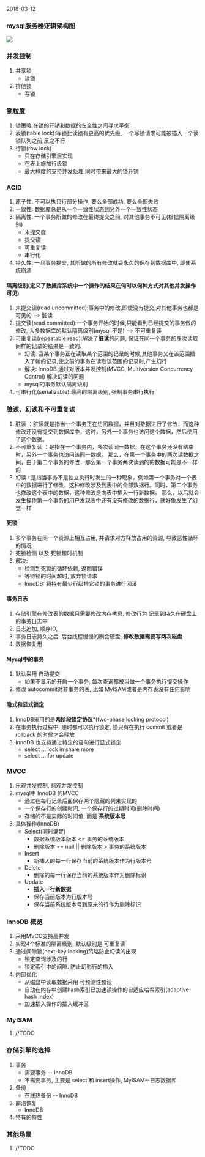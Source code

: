 2018-03-12

### mysql服务器逻辑架构图
![](https://github.com/t734070824/tq.java/blob/master/tq.java.mysql/src/main/java/_high_performance_mysql_3nd/_1_framework_history/1.jpg?raw=true)


### 并发控制
1. 共享锁
    - 读锁
2. 排他锁
    - 写锁

### 锁粒度
1. 锁策略:在锁的开销和数据的安全性之间寻求平衡
2. 表锁(table lock):写锁比读锁有更高的优先级, 一个写锁请求可能被插入一个读锁队列之前,反之不行
3. 行锁(row lock)
    - 只在存储引擎层实现
    - 在表上施加行级锁
    - 最大程度的支持并发处理,同时带来最大的锁开销

### ACID
1. 原子性: 不可以执只行部分操作, 要么全部成功, 要么全部失败
2. 一致性: 数据库总是从一个一致性状态到另外一个一致性状态
3. 隔离性: 一个事务所做的修改在最终提交之前, 对其他事务不可见(根据隔离级别)
    - 未提交度
    - 提交读
    - 可重复读
    - 串行化
4. 持久性: 一旦事务提交, 其所做的所有修改就会永久的保存到数据库中, 即使系统崩溃

#### 隔离级别(定义了数据库系统中一个操作的结果在何时以何种方式对其他并发操作可见)
1. 未提交读(read uncommitted):事务中的修改,即使没有提交,对其他事务也都是可见的 --> 脏读
2. 提交读(read committed):一个事务开始的时候,只能看到已经提交的事务做的修改, 大多数据库的默认隔离级别(mysql 不是) --> 不可重复读
3. 可重复读(repeatable read):解决了**脏读**的问题, 保证在同一个事务的多次读取同样的记录的结果是一致的.
    - 幻读: 当某个事务正在读取某个范围的记录的时候,其他事务又在该范围插入了新的记录,使之前的事务在读取该范围的记录时,产生幻行
    - 解决: InnoDB 通过对版本并发控制(MVCC, Multiversion Concurrency Control) 解决幻读的问题
    - mysql的事务默认隔离级别
4. 可串行化(serializable):最高的隔离级别, 强制事务串行执行

### 脏读、幻读和不可重复读
1. 脏读 ：脏读就是指当一个事务正在访问数据，并且对数据进行了修改，而这种修改还没有提交到数据库中，这时，另外一个事务也访问这个数据，然后使用了这个数据。
2. 不可重复读 ：是指在一个事务内，多次读同一数据。在这个事务还没有结束时，另外一个事务也访问该同一数据。
    那么，在第一个事务中的两次读数据之间，由于第二个事务的修改，那么第一个事务两次读到的的数据可能是不一样的
3. 幻读 : 是指当事务不是独立执行时发生的一种现象，例如第一个事务对一个表中的数据进行了修改，这种修改涉及到表中的全部数据行。同时，第二个事务也修改这个表中的数据，这种修改是向表中插入一行新数据。
    那么，以后就会发生操作第一个事务的用户发现表中还有没有修改的数据行，就好象发生了幻觉一样    

#### 死锁
1. 多个事务在同一个资源上相互占用, 并请求对方释放占用的资源, 导致恶性循环的情况
2. 死锁检测 以及 死锁超时机制
2. 解决:
    - 检测到死锁的循环依赖, 返回错误
    - 等待锁的时间超时, 放弃锁请求
    - InnoDB: 将持有最少行级排它锁的事务进行回滚
    
#### 事务日志
1. 存储引擎在修改表的数据只需要修改内存拷贝, 修改行为 记录到持久在硬盘上的事务日志中
2. 日志追加, 顺序IO, 
3. 事务日志持久之后, 后台线程慢慢的刷会硬盘, **修改数据需要写两次磁盘**
4. 数据恢复用

#### Mysql中的事务
1. 默认采用 自动提交
    - 如果不显示的开启一个事务, 每次查询都被当做一个事务执行提交操作
2. 修改 autocommit对非事务的表, 比如 MyISAM或者是内存表没有任何影响

#### 隐式和显式锁定
1. InnoDB采用的是**两阶段锁定协议***(two-phase locking protocol)
2. 在事务执行过程中, 随时都可以执行锁定, 锁只有在执行 commit 或者是 rollback 的时候才会释放
3. InnoDB 也支持通过特定的语句进行显式锁定
    - select ... lock in share more
    - select ... for update

### MVCC
1. 乐观并发控制, 悲观并发控制
2. mysql中 InnoDB 的MVCC
    - 通过在每行记录后面保存两个隐藏的列来实现的
    - 一个保存行的创建时间, 一个保存行的过期时间(删除时间)     
    - 存储的不是实际的时间值, 而是 **系统版本号**
3. 具体操作(InnoDB)
    - Select(同时满足)
        - 数据系统版本版本 <= 事务的系统版本
        - 删除版本 == null || 删除版本 > 事务的系统版本
    - Insert
        - 新插入的每一行保存当前的系统版本作为行版本号
    - Delete
        - 删除的每一行保存当前的系统版本作为删除标识
    - Update
        - **插入一行新数据**
        - 保存当前版本为行版本号
        - 保存当前系统版本号到原来的行作为删除标识

### InnoDB 概览
1. 采用MVCC支持高并发
2. 实现4个标准的隔离级别, 默认级别是 可重复读
3. 通过间隙锁(next-key locking)策略防止幻读的出现
    - 锁定查询涉及的行
    - 锁定索引中的间隙. 防止幻影行的插入
4. 内部优化
    - 从磁盘中读取数据采用 可预测性预读
    - 自动在内存中创建hash索引已加速读操作的自适应哈希索引(adaptive hash index)
    - 加速插入操作的插入缓冲区

### MyISAM
1. //TODO

### 存储引擎的选择
1. 事务
    - 需要事务 -- InnoDB
    - 不需要事务, 主要是 select 和 insert操作, MyISAM--日志数据库
2. 备份
    - 在线热备份 -- InnoDB
3. 崩溃恢复
    - InnoDB
4. 特有的特性


### 其他场景
1. //TODO